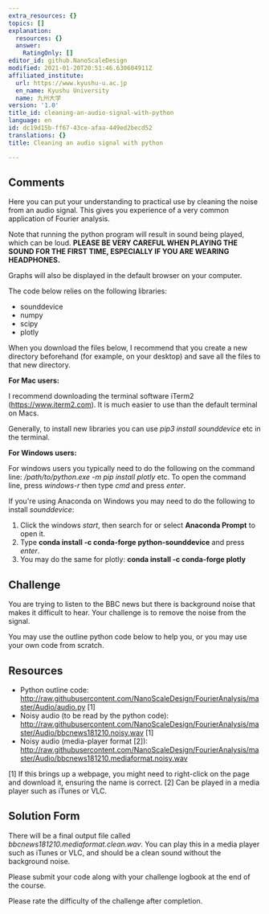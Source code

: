 ```yaml
---
extra_resources: {}
topics: []
explanation:
  resources: {}
  answer:
    RatingOnly: []
editor_id: github.NanoScaleDesign
modified: 2021-01-20T20:51:46.630604911Z
affiliated_institute:
  url: https://www.kyushu-u.ac.jp
  en_name: Kyushu University
  name: 九州大学
version: '1.0'
title_id: cleaning-an-audio-signal-with-python
language: en
id: dc19d15b-ff67-43ce-afaa-449ed2becd52
translations: {}
title: Cleaning an audio signal with python

---
```


## Comments
Here you can put your understanding to practical use by cleaning the noise from an audio signal. This gives you experience of a very common application of Fourier analysis.

Note that running the python program will result in sound being played, which can be loud. **PLEASE BE VERY CAREFUL WHEN PLAYING THE SOUND FOR THE FIRST TIME, ESPECIALLY IF YOU ARE WEARING HEADPHONES.**

Graphs will also be displayed in the default browser on your computer.

The code below relies on the following libraries:

- sounddevice
- numpy
- scipy
- plotly

When you download the files below, I recommend that you create a new directory beforehand (for example, on your desktop) and save all the files to that new directory.

**For Mac users:**

I recommend downloading the terminal software iTerm2 (https://www.iterm2.com). It is much easier to use than the default terminal on Macs.

Generally, to install new libraries you can use *pip3 install sounddevice* etc in the terminal.

**For Windows users:**

For windows users you typically need to do the following on the command line:
*/path/to/python.exe -m pip install plotly*
etc. To open the command line, press *windows-r* then type *cmd* and press *enter*.

If you're using Anaconda on Windows you may need to do the following to install _sounddevice_:

1. Click the windows _start_, then search for or select **Anaconda Prompt** to open it.
1. Type **conda install -c conda-forge python-sounddevice** and press _enter_.
1. You may do the same for plotly: **conda install -c conda-forge plotly**


## Challenge
You are trying to listen to the BBC news but there is background noise that makes it difficult to hear. Your challenge is to remove the noise from the signal.

You may use the outline python code below to help you, or you may use your own code from scratch.

## Resources
- Python outline code: http://raw.githubusercontent.com/NanoScaleDesign/FourierAnalysis/master/Audio/audio.py [1]
- Noisy audio (to be read by the python code): http://raw.githubusercontent.com/NanoScaleDesign/FourierAnalysis/master/Audio/bbcnews181210.noisy.wav [1]
- Noisy audio (media-player format [2]): http://raw.githubusercontent.com/NanoScaleDesign/FourierAnalysis/master/Audio/bbcnews181210.mediaformat.noisy.wav

[1] If this brings up a webpage, you might need to right-click on the page and download it, ensuring the name is correct.
[2] Can be played in a media player such as iTunes or VLC.


## Solution Form
There will be a final output file called *bbcnews181210.mediaformat.clean.wav*.
You can play this in a media player such as iTunes or VLC, and should be a clean sound without the background noise.

Please submit your code along with your challenge logbook at the end of the course.

Please rate the difficulty of the challenge after completion.